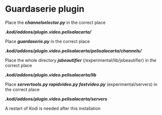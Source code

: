 # Guardaserie plugin

Place the ***channelselector.py*** in the correct place

***.kodi/addons/plugin.video.pelisalacarta/***

Place ***guardaserie.py*** in the correct place

***.kodi/addons/plugin.video.pelisalacarta/pelisalacarta/channels/***

Place the whole directory ***jsbeautifier*** (/experimental/lib/jsbeautifier) in the correct place

***.kodi/addons/plugin.video.pelisalacarta/lib***

Place ***servertools.py rapidvideo.py fastvideo.py*** (experimental/servers) in the correct place

***.kodi/addons/plugin.video.pelisalacarta/servers***

A restart of Kodi is needed after this installation

